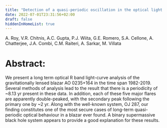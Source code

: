 ```yaml
---
title: "Detection of a quasi-periodic oscillation in the optical light curve of the remarkable blazar AO 0235+164"
date: 2022-07-01T23:31:56+02:00
draft: false
hiddenInHomeList: true
---
```


A. Roy, V.R. Chitnis, A.C. Gupta, P.J. Wiita, G.E. Romero, S.A. Cellone, A. Chatterjee, J.A. Combi, C.M. Raiteri, A. Sarkar, M. Villata

# Abstract:
We present a long term optical R band light-curve analysis of the gravitationally lensed blazar AO 0235+164 in the time span 1982-2019. Several methods of analysis lead to the result that there is a periodicity of ~8.13 yr present in these data. In addition, each of these five major flares are apparently double-peaked, with the secondary peak following the primary one by ~2 yr. Along with the well-known system, OJ 287, our finding constitutes one of the most secure cases of long-term quasi-periodic optical behaviour in a blazar ever found. A binary supermassive black hole system appears to provide a good explanation for these results. 